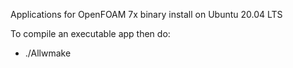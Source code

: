 Applications for OpenFOAM 7x binary install on Ubuntu 20.04 LTS

To compile an executable app then do:
* ./Allwmake

